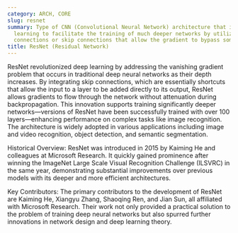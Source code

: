 ```yaml
---
category: ARCH, CORE
slug: resnet
summary: Type of CNN (Convolutional Neural Network) architecture that introduces residual
  learning to facilitate the training of much deeper networks by utilizing shortcut
  connections or skip connections that allow the gradient to bypass some layers.
title: ResNet (Residual Network)
---
```


ResNet revolutionized deep learning by addressing the vanishing gradient problem that occurs in traditional deep neural networks as their depth increases. By integrating skip connections, which are essentially shortcuts that allow the input to a layer to be added directly to its output, ResNet allows gradients to flow through the network without attenuation during backpropagation. This innovation supports training significantly deeper networks—versions of ResNet have been successfully trained with over 100 layers—enhancing performance on complex tasks like image recognition. The architecture is widely adopted in various applications including image and video recognition, object detection, and semantic segmentation.

Historical Overview: ResNet was introduced in 2015 by Kaiming He and colleagues at Microsoft Research. It quickly gained prominence after winning the ImageNet Large Scale Visual Recognition Challenge (ILSVRC) in the same year, demonstrating substantial improvements over previous models with its deeper and more efficient architectures.

Key Contributors: The primary contributors to the development of ResNet are Kaiming He, Xiangyu Zhang, Shaoqing Ren, and Jian Sun, all affiliated with Microsoft Research. Their work not only provided a practical solution to the problem of training deep neural networks but also spurred further innovations in network design and deep learning theory.